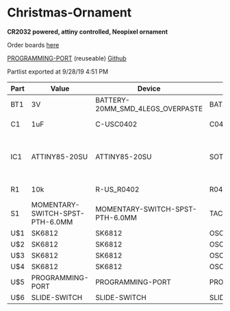 # Christmas-Ornament
**CR2032 powered, attiny controlled, Neopixel ornament**

Order boards [here](https://oshpark.com/shared_projects/MGq1ECv4 "https://oshpark.com/shared_projects/MGq1ECv4")

[PROGRAMMING-PORT](https://oshpark.com/shared_projects/NzWPFJYF "https://oshpark.com/shared_projects/NzWPFJYF") (reuseable)
[Github](https://github.com/nmorgret/Attiny-Port.git "https://github.com/nmorgret/Attiny-Port.git")

Partlist exported at 9/28/19 4:51 PM

|Part|Value           |Device          |Package               |Description                                |                         |
|----|----------------|----------------|----------------------|-------------------------------------------|-------------------------|
|BT1 |3V              |BATTERY-20MM_SMD_4LEGS_OVERPASTE|BATTCON_20MM_4LEGS_OVERPASTE|Battery - Single Cell|                         |
|C1  |1uF             |C-USC0402       |C0402                 |CAPACITOR, American symbol                 |                         |
|IC1 |ATTINY85-20SU   |ATTINY85-20SU   |SOT127P798X216-8N     |MICROCHIP - ATTINY85-20SU - MICROCONTROLLER MCU, 8 BIT, ATTINY, 20MHZ, SOIC-8||
|R1  |10k             |R-US_R0402      |R0402                 |RESISTOR, American symbol                  |                         |
|S1  |MOMENTARY-SWITCH-SPST-PTH-6.0MM|MOMENTARY-SWITCH-SPST-PTH-6.0MM|TACTILE_SWITCH_PTH_6.0MM|Momentary Switch (Pushbutton) - SPST||
|U$1 |SK6812          |SK6812          |OSCL320P500X500X160-4N|                                           |                         |
|U$2 |SK6812          |SK6812          |OSCL320P500X500X160-4N|                                           |                         |
|U$3 |SK6812          |SK6812          |OSCL320P500X500X160-4N|                                           |                         |
|U$4 |SK6812          |SK6812          |OSCL320P500X500X160-4N|                                           |                         |
|U$5 |PROGRAMMING-PORT|PROGRAMMING-PORT|PROGRAMMING-PORT      |                                           |                         |
|U$6 |SLIDE-SWITCH    |SLIDE-SWITCH    |SLIDE-SWITCH          |                                           |                         |
